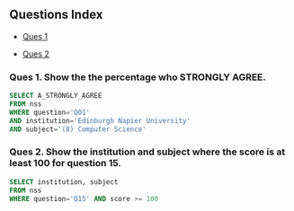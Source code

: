 ## Questions Index

* [Ques 1](#ques-1-show-the-the-percentage-who-strongly-agree)

* [Ques 2](#ques-2-show-the-institution-and-subject-where-the-score-is-at-least-100-for-question-15)


### Ques 1. Show the the percentage who STRONGLY AGREE.

```sql
SELECT A_STRONGLY_AGREE
FROM nss
WHERE question='Q01'
AND institution='Edinburgh Napier University'
AND subject='(8) Computer Science'
```

### Ques 2. Show the institution and subject where the score is at least 100 for question 15.

```sql
SELECT institution, subject
FROM nss
WHERE question='Q15' AND score >= 100
```

